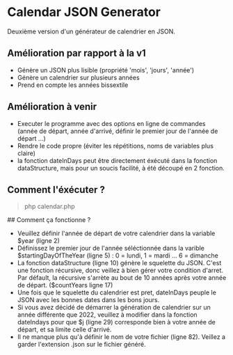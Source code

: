 # Calendar JSON Generator

Deuxième version d'un générateur de calendrier en JSON.

## Amélioration par rapport à la v1

- Génère un JSON plus lisible (propriété 'mois', 'jours', 'année')
- Génère un calendrier sur plusieurs années
- Prend en compte les années bissextile

## Amélioration à venir

- Executer le programme avec des options en ligne de commandes (année de départ, année d'arrivé, définir le premier jour de l'année de départ ...)
- Rendre le code propre (éviter les répétitions, noms de variables plus claire)
- la fonction dateInDays peut être directement éxécuté dans la fonction dataStructure, mais pour un soucis facilité, à été découpé en 2 fonction.

## Comment l'éxécuter ?

> php calendar.php

## Comment ça fonctionne ?

- Veuillez définir l'année de départ de votre calendrier dans la variable $year (ligne 2)
- Définissez le premier jour de l'année séléctionnée dans la varible $startingDayOfTheYear (ligne 5) : 0 = lundi, 1 = mardi ... 6 = dimanche
- La fonction dataStructure (ligne 10) génère le squelette du JSON. C'est une fonction récursive, donc veillez à bien gérer votre condition d'arret. Par défault, la récursive s'arrète au bout de 10 années après votre année de départ. ($countYears ligne 17)
- Une fois que le squelette du calendrier est pret, dateInDays peuple le JSON avec les bonnes dates dans les bons jours.
- Si vous avez décidé de démarrer la génération de calendrier sur un année différente que 2022, veuillez à modifier dans la fonction dateIndays pour que $j (ligne 29) corresponde bien à votre année de départ, et sa limite celle d'arrivé.
- Il ne manque plus qu'à définir le nom de votre fichier (ligne 82). Veillez a garder l'extension .json sur le fichier généré.